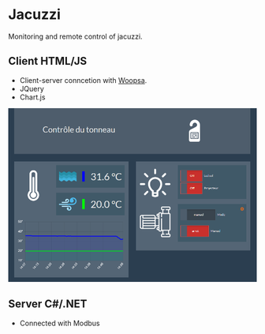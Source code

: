 # Jacuzzi

Monitoring and remote control of jacuzzi.

## Client HTML/JS
* Client-server conncetion with [Woopsa](https://github.com/woopsa-protocol/Woopsa).
* JQuery
* Chart.js

![Screenshot](screenshot.png "Screenshot")

## Server C#/.NET
* Connected with Modbus